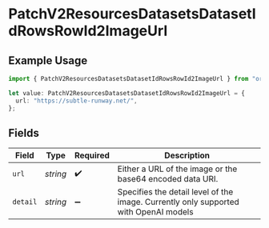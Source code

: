 # PatchV2ResourcesDatasetsDatasetIdRowsRowId2ImageUrl

## Example Usage

```typescript
import { PatchV2ResourcesDatasetsDatasetIdRowsRowId2ImageUrl } from "orq-node-client/models/operations";

let value: PatchV2ResourcesDatasetsDatasetIdRowsRowId2ImageUrl = {
  url: "https://subtle-runway.net/",
};
```

## Fields

| Field                                                                                | Type                                                                                 | Required                                                                             | Description                                                                          |
| ------------------------------------------------------------------------------------ | ------------------------------------------------------------------------------------ | ------------------------------------------------------------------------------------ | ------------------------------------------------------------------------------------ |
| `url`                                                                                | *string*                                                                             | :heavy_check_mark:                                                                   | Either a URL of the image or the base64 encoded data URI.                            |
| `detail`                                                                             | *string*                                                                             | :heavy_minus_sign:                                                                   | Specifies the detail level of the image. Currently only supported with OpenAI models |